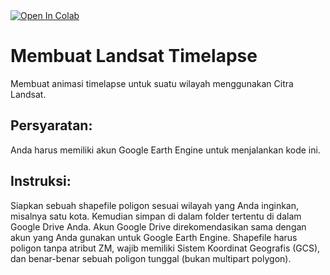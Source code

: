 <a target="_blank" href="https://github.com/syamaniulm/landsat-timelapse/blob/main/Landsat_Timelapse.ipynb">
  <img src="https://colab.research.google.com/assets/colab-badge.svg" alt="Open In Colab"/>
</a>

# Membuat Landsat Timelapse
Membuat animasi timelapse untuk suatu wilayah menggunakan Citra Landsat.<br/>

## Persyaratan:
Anda harus memiliki akun Google Earth Engine untuk menjalankan kode ini.<br/>

## Instruksi:
Siapkan sebuah shapefile poligon sesuai wilayah yang Anda inginkan, misalnya satu kota. Kemudian simpan di dalam folder tertentu di dalam Google Drive Anda. Akun Google Drive direkomendasikan sama dengan akun yang Anda gunakan untuk Google Earth Engine. Shapefile harus poligon tanpa atribut ZM, wajib memiliki Sistem Koordinat Geografis (GCS), dan benar-benar sebuah poligon tunggal (bukan multipart polygon).
